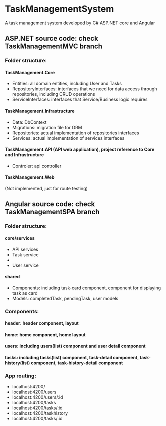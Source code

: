 # TaskManagementSystem
A task management system developed by C# ASP.NET core and Angular


## ASP.NET source code: check TaskManagementMVC branch

### Folder structure:
#### TaskManagement.Core
<ul>
  <li>Entities: all domain entities, including User and Tasks</li>
  <li>RepositoryInterfaces: interfaces that we need for data access through repositories, including CRUD operations</li>
  <li>ServiceInterfaces: interfaces that Service/Business logic requires</li>
 </ul>

#### TaskManagement.Infrastructure
<ul>
  <li>Data: DbContext</li>
  <li>Migrations: migration file for ORM</li>
  <li>Repositories: actual implementation of repositories interfaces</li>
  <li>Services: actual implementation of services interfaces</li>
</ul>

#### TaskManagement.API (API web application), project reference to <strong>Core and Infrastructure</strong>
<ul>
  <li>Controler: api controller</li>
</ul>

#### TaskManagement.Web
(Not implemented, just for route testing)

## Angular source code: check TaskManagementSPA branch

### Folder structure:

#### core/services
<ul>
  <li>API services</li>
  <li>Task service<li>
  <li>User service</li>
</ul>

#### shared
<ul>
  <li>Components: including task-card component, component for displaying task as card</li>
  <li>Models: completedTask, pendingTask, user models</li>
</ul>

### Components:
#### header: header component, layout
#### home: home component, home layout
#### users: including users(list) component and user detail component
#### tasks: including tasks(list) component, task-detail component, task-history(list) component, task-history-detail component 

### App routing:
<ul>
  <li>localhost:4200/</li>
  <li>localhost:4200/users</li>
  <li>localhost:4200/users/:id</li>
  <li>localhost:4200/tasks</li>
  <li>localhost:4200/tasks/:id</li>
  <li>localhost:4200/taskhistory</li>
  <li>localhost:4200/tasks/:id</li>
</ul>
